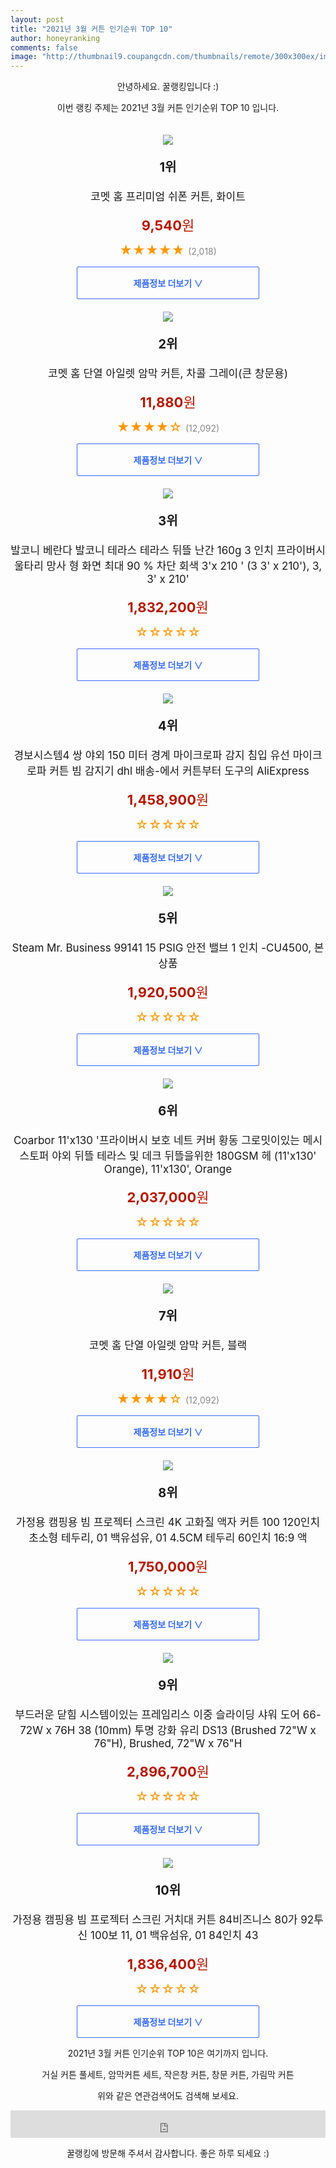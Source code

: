 ```yaml
--- 
layout: post 
title: "2021년 3월 커튼 인기순위 TOP 10" 
author: honeyranking 
comments: false 
image: "http://thumbnail9.coupangcdn.com/thumbnails/remote/300x300ex/image/retail/images/368088687163675-df9c3401-c930-46d1-aa2f-b1768ee1d89c.jpg" 
--- 
```

<p style="text-align: center;">안녕하세요. 꿀랭킹입니다 :)</p> <p style="text-align: center;">이번 랭킹 주제는 2021년 3월 커튼 인기순위 TOP 10 입니다.</p><center><img src="http://thumbnail9.coupangcdn.com/thumbnails/remote/300x300ex/image/retail/images/368088687163675-df9c3401-c930-46d1-aa2f-b1768ee1d89c.jpg" style="margin-top:20px" /></center> <p style="text-align: center; font-size: 20px"><b>1위</b></p> <p style="text-align: center; font-size: 17px">코멧 홈 프리미엄 쉬폰 커튼, 화이트</p> <p style="text-align: center;"><span style="color: #b61800; font-size: 22px;"><b>9,540</b>원</span></p> <p style="text-align: center;"><span style="color: #ff9600; font-size: 20px;">★★★★★ </span><span style="color: #878787;">(2,018)</span></p> <center><a href="https://coupa.ng/bTEe2W"> <div style="font-size: 14px; display: inline-block; padding: 15px 90px; color: #346aff; border-radius: 2px; border: 1px solid #346aff; cursor: pointer;"><b>제품정보 더보기 &or;</b></div> </a></center><center><img src="http://thumbnail9.coupangcdn.com/thumbnails/remote/300x300ex/image/retail/images/506604524814700-d933ebca-28d5-4d4e-9355-fb3930934182.JPG" style="margin-top:20px" /></center> <p style="text-align: center; font-size: 20px"><b>2위</b></p> <p style="text-align: center; font-size: 17px">코멧 홈 단열 아일렛 암막 커튼, 차콜 그레이(큰 창문용)</p> <p style="text-align: center;"><span style="color: #b61800; font-size: 22px;"><b>11,880</b>원</span></p> <p style="text-align: center;"><span style="color: #ff9600; font-size: 20px;">★★★★☆ </span><span style="color: #878787;">(12,092)</span></p> <center><a href="https://coupa.ng/bTEe2X"> <div style="font-size: 14px; display: inline-block; padding: 15px 90px; color: #346aff; border-radius: 2px; border: 1px solid #346aff; cursor: pointer;"><b>제품정보 더보기 &or;</b></div> </a></center><center><img src="http://thumbnail9.coupangcdn.com/thumbnails/remote/300x300ex/image/vendor_inventory/766d/38d08c0283e65cbfa08666ca05b965adfbcc0cc0f442f81b511f9988eb06.jpg" style="margin-top:20px" /></center> <p style="text-align: center; font-size: 20px"><b>3위</b></p> <p style="text-align: center; font-size: 17px">발코니 베란다 발코니 테라스 테라스 뒤뜰 난간 160g 3 인치 프라이버시 울타리 망사 형 화면 최대 90 % 차단 회색 3'x 210 ' (3 3' x 210'), 3, 3' x 210'</p> <p style="text-align: center;"><span style="color: #b61800; font-size: 22px;"><b>1,832,200</b>원</span></p> <p style="text-align: center;"><span style="color: #ff9600; font-size: 20px;">☆☆☆☆☆ </span><span style="color: #878787;"></span></p> <center><a href="https://coupa.ng/bTEe2Z"> <div style="font-size: 14px; display: inline-block; padding: 15px 90px; color: #346aff; border-radius: 2px; border: 1px solid #346aff; cursor: pointer;"><b>제품정보 더보기 &or;</b></div> </a></center><center><img src="http://thumbnail6.coupangcdn.com/thumbnails/remote/300x300ex/image/vendor_inventory/523e/e952c26a904aa3765002aca5443573d142294312d43592650ba7e3e16383.jpeg" style="margin-top:20px" /></center> <p style="text-align: center; font-size: 20px"><b>4위</b></p> <p style="text-align: center; font-size: 17px">경보시스템4 쌍 야외 150 미터 경계 마이크로파 감지 침입 유선 마이크로파 커튼 빔 감지기 dhl 배송-에서 커튼부터 도구의 AliExpress</p> <p style="text-align: center;"><span style="color: #b61800; font-size: 22px;"><b>1,458,900</b>원</span></p> <p style="text-align: center;"><span style="color: #ff9600; font-size: 20px;">☆☆☆☆☆ </span><span style="color: #878787;"></span></p> <center><a href="https://coupa.ng/bTEe22"> <div style="font-size: 14px; display: inline-block; padding: 15px 90px; color: #346aff; border-radius: 2px; border: 1px solid #346aff; cursor: pointer;"><b>제품정보 더보기 &or;</b></div> </a></center><center><img src="http://thumbnail10.coupangcdn.com/thumbnails/remote/300x300ex/image/vendor_inventory/3aab/bb79bfd42a178464e0e063e41e32db21c96b56f5d2506505697690576deb.jpg" style="margin-top:20px" /></center> <p style="text-align: center; font-size: 20px"><b>5위</b></p> <p style="text-align: center; font-size: 17px">Steam Mr. Business 99141 15 PSIG 안전 밸브 1 인치 -CU4500, 본상품</p> <p style="text-align: center;"><span style="color: #b61800; font-size: 22px;"><b>1,920,500</b>원</span></p> <p style="text-align: center;"><span style="color: #ff9600; font-size: 20px;">☆☆☆☆☆ </span><span style="color: #878787;"></span></p> <center><a href="https://coupa.ng/bTEe24"> <div style="font-size: 14px; display: inline-block; padding: 15px 90px; color: #346aff; border-radius: 2px; border: 1px solid #346aff; cursor: pointer;"><b>제품정보 더보기 &or;</b></div> </a></center><center><img src="http://thumbnail6.coupangcdn.com/thumbnails/remote/300x300ex/image/vendor_inventory/7303/774388c7fe315ad8bb4aa6dbe9ceeb5d91b9b044c3a069903766f532038c.jpg" style="margin-top:20px" /></center> <p style="text-align: center; font-size: 20px"><b>6위</b></p> <p style="text-align: center; font-size: 17px">Coarbor 11'x130 '프라이버시 보호 네트 커버 황동 그로밋이있는 메시 스토퍼 야외 뒤뜰 테라스 및 데크 뒤뜰을위한 180GSM 헤 (11'x130' Orange), 11'x130', Orange</p> <p style="text-align: center;"><span style="color: #b61800; font-size: 22px;"><b>2,037,000</b>원</span></p> <p style="text-align: center;"><span style="color: #ff9600; font-size: 20px;">☆☆☆☆☆ </span><span style="color: #878787;"></span></p> <center><a href="https://coupa.ng/bTEe27"> <div style="font-size: 14px; display: inline-block; padding: 15px 90px; color: #346aff; border-radius: 2px; border: 1px solid #346aff; cursor: pointer;"><b>제품정보 더보기 &or;</b></div> </a></center><center><img src="http://thumbnail10.coupangcdn.com/thumbnails/remote/300x300ex/image/retail/images/506357210774232-c94dd2fe-4439-4baa-974d-a75866e7f345.JPG" style="margin-top:20px" /></center> <p style="text-align: center; font-size: 20px"><b>7위</b></p> <p style="text-align: center; font-size: 17px">코멧 홈 단열 아일렛 암막 커튼, 블랙</p> <p style="text-align: center;"><span style="color: #b61800; font-size: 22px;"><b>11,910</b>원</span></p> <p style="text-align: center;"><span style="color: #ff9600; font-size: 20px;">★★★★☆ </span><span style="color: #878787;">(12,092)</span></p> <center><a href="https://coupa.ng/bTEe29"> <div style="font-size: 14px; display: inline-block; padding: 15px 90px; color: #346aff; border-radius: 2px; border: 1px solid #346aff; cursor: pointer;"><b>제품정보 더보기 &or;</b></div> </a></center><center><img src="http://thumbnail9.coupangcdn.com/thumbnails/remote/300x300ex/image/vendor_inventory/6373/65f65dfbef45c93acf6ad6f36d3bea606142755ed3f4c4a45980ec85ce6d.jpeg" style="margin-top:20px" /></center> <p style="text-align: center; font-size: 20px"><b>8위</b></p> <p style="text-align: center; font-size: 17px">가정용 캠핑용 빔 프로젝터 스크린 4K 고화질 액자 커튼 100 120인치 초소형 테두리, 01 백유섬유, 01 4.5CM 테두리 60인치 16:9 액</p> <p style="text-align: center;"><span style="color: #b61800; font-size: 22px;"><b>1,750,000</b>원</span></p> <p style="text-align: center;"><span style="color: #ff9600; font-size: 20px;">☆☆☆☆☆ </span><span style="color: #878787;"></span></p> <center><a href="https://coupa.ng/bTEe3c"> <div style="font-size: 14px; display: inline-block; padding: 15px 90px; color: #346aff; border-radius: 2px; border: 1px solid #346aff; cursor: pointer;"><b>제품정보 더보기 &or;</b></div> </a></center><center><img src="http://thumbnail9.coupangcdn.com/thumbnails/remote/300x300ex/image/vendor_inventory/694e/4e40fd818ce42f366b77accd7f0c5eac43241b053901e48d9344f10a2c6f.jpg" style="margin-top:20px" /></center> <p style="text-align: center; font-size: 20px"><b>9위</b></p> <p style="text-align: center; font-size: 17px">부드러운 닫힘 시스템이있는 프레임리스 이중 슬라이딩 샤워 도어 66-72W x 76H 38 (10mm) 투명 강화 유리 DS13 (Brushed 72"W x 76"H), Brushed, 72"W x 76"H</p> <p style="text-align: center;"><span style="color: #b61800; font-size: 22px;"><b>2,896,700</b>원</span></p> <p style="text-align: center;"><span style="color: #ff9600; font-size: 20px;">☆☆☆☆☆ </span><span style="color: #878787;"></span></p> <center><a href="https://coupa.ng/bTEe3f"> <div style="font-size: 14px; display: inline-block; padding: 15px 90px; color: #346aff; border-radius: 2px; border: 1px solid #346aff; cursor: pointer;"><b>제품정보 더보기 &or;</b></div> </a></center><center><img src="http://thumbnail6.coupangcdn.com/thumbnails/remote/300x300ex/image/vendor_inventory/8853/33103dfdb0a5fd9964befa2372dadd3adf4fce9d2ed5e6fd72294c0941ec.jpeg" style="margin-top:20px" /></center> <p style="text-align: center; font-size: 20px"><b>10위</b></p> <p style="text-align: center; font-size: 17px">가정용 캠핑용 빔 프로젝터 스크린 거치대 커튼 84비즈니스 80가 92투신 100보 11, 01 백유섬유, 01 84인치 43</p> <p style="text-align: center;"><span style="color: #b61800; font-size: 22px;"><b>1,836,400</b>원</span></p> <p style="text-align: center;"><span style="color: #ff9600; font-size: 20px;">☆☆☆☆☆ </span><span style="color: #878787;"></span></p> <center><a href="https://coupa.ng/bTEe3j"> <div style="font-size: 14px; display: inline-block; padding: 15px 90px; color: #346aff; border-radius: 2px; border: 1px solid #346aff; cursor: pointer;"><b>제품정보 더보기 &or;</b></div> </a></center> <p style="text-align: center;"> </p> <p style="text-align: center;"> </p> <p style="text-align: center;">2021년 3월 커튼 인기순위 TOP 10은 여기까지 입니다.</p> <p style="text-align: center;">거실 커튼 풀세트, 암막커튼 세트, 작은창 커튼, 창문 커튼, 가림막 커튼</p> <p style="text-align: center;">위와 같은 연관검색어도 검색해 보세요.</p> <iframe src="https://coupa.ng/bSaIdo" width="100%" height="44" frameborder="0" scrolling="no" referrerpolicy="unsafe-url"></iframe> <p style="text-align: center;">꿀랭킹에 방문해 주셔서 감사합니다. 좋은 하루 되세요 :)</p>
